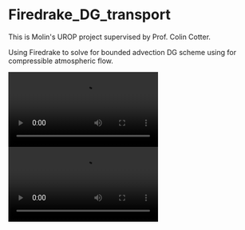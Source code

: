 # Firedrake_DG_transport

This is Molin's UROP project supervised by Prof. Colin Cotter.

Using Firedrake to solve for bounded advection DG scheme using for compressible atmospheric flow.


![image](https://github.com/Molin-Han/Firedrake_DG_transport/blob/main/Animation/q_video.avi)
![image](https://github.com/Molin-Han/Firedrake_DG_transport/blob/main/Animation/rho_video.avi)